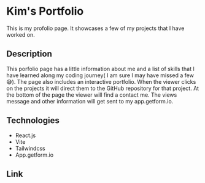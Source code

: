 # Kim's Portfolio

This is my profolio page. It showcases a few of my projects that I have worked on. 

## Description

This porfolio page has a little information about me and a list of skills that I have learned along my coding journey( I am sure I may have missed a few 😅).
The page also includes an interactive portfolio. When the viewer clicks on the projects it will direct them to the GitHub repository for that project. At the bottom of the page the viewer will find a contact me. The views message and other information will get sent to my app.getform.io. 

## Technologies

- React.js
- Vite
- Tailwindcss 
- App.getform.io

## Link
